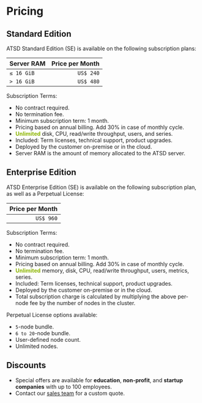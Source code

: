 # Pricing

## Standard Edition

ATSD Standard Edition (SE) is available on the following subscription plans:

| Server RAM |  Price per Month |
|---|---:|
| `≤ 16 GiB` | `US$ 240` |
| `> 16 GiB` | `US$ 480` |

Subscription Terms:

* No contract required.
* No termination fee.
* Minimum subscription term: 1 month.
* Pricing based on annual billing. Add 30% in case of monthly cycle.
* <span style="color: #8db600; font-weight: bold">Unlimited</span> disk, CPU, read/write throughput, users, and series.
* Included: Term licenses, technical support, product upgrades.
* Deployed by the customer on-premise or in the cloud.
* Server RAM is the amount of memory allocated to the ATSD server.

## Enterprise Edition

ATSD Enterprise Edition (SE) is available on the following subscription plan, as well as a Perpetual License:

| Price per Month |
|---:|
| `US$ 960` |

Subscription Terms:

* No contract required.
* No termination fee.
* Minimum subscription term: 1 month.
* Pricing based on annual billing. Add 30% in case of monthly cycle.
* <span style="color: #8db600; font-weight: bold">Unlimited</span> memory, disk, CPU, read/write throughput, users, metrics, series.
* Included: Term licenses, technical support, product upgrades.
* Deployed by the customer on-premise or in the cloud.
* Total subscription charge is calculated by multiplying the above per-node fee by the number of nodes in the cluster.

Perpetual License options available:

* `5`-node bundle.
* `6 to 20`-node bundle.
* User-defined node count.
* Unlimited nodes.

## Discounts

* Special offers are available for **education**, **non-profit**, and **startup companies** with up to 100 employees.
* Contact our [sales team](https://axibase.com/feedback/) for a custom quote.
